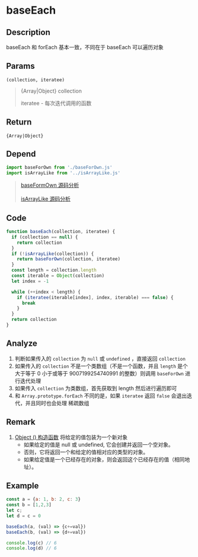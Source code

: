 # baseEach 

## Description 
baseEach 和 forEach 基本一致，不同在于 baseEach 可以遍历对象
## Params
`(collection, iteratee)`
> {Array|Object} collection
>
> iteratee - 每次迭代调用的函数
>

## Return
`{Array|Object}`
## Depend
```js
import baseForOwn from './baseForOwn.js'
import isArrayLike from '../isArrayLike.js'
```
> [baseFormOwn 源码分析](./baseForOwn.md)
> <br/>
> <br/>
> [isArrayLike 源码分析](../export/isArrayLike.md)
>

## Code
```js
function baseEach(collection, iteratee) {
  if (collection == null) {
    return collection
  }
  if (!isArrayLike(collection)) {
    return baseForOwn(collection, iteratee)
  }
  const length = collection.length
  const iterable = Object(collection)
  let index = -1

  while (++index < length) {
    if (iteratee(iterable[index], index, iterable) === false) {
      break
    }
  }
  return collection
}
```
## Analyze
1. 判断如果传入的 `collection` 为 `null` 或 `undefined` ，直接返回 `collection`
2. 如果传入的 `collection` 不是一个类数组（不是一个函数，并且 `length` 是个 大于等于 0 小于或等于 9007199254740991 的整数）则调用 `baseForOwn` 进行迭代处理
3. 如果传入 `collection` 为类数组，首先获取到 length 然后进行遍历即可
4. 和 `Array.prototype.forEach` 不同的是，如果 `iteratee` 返回 `false` 会退出迭代，并且同时也会处理 稀疏数组
## Remark
1. [Object () 构造函数](https://developer.mozilla.org/zh-CN/docs/Web/JavaScript/Reference/Global_Objects/Object/Object) 将给定的值包装为一个新对象
    - 如果给定的值是 null 或 undefined, 它会创建并返回一个空对象。
    - 否则，它将返回一个和给定的值相对应的类型的对象。
    - 如果给定值是一个已经存在的对象，则会返回这个已经存在的值（相同地址）。
## Example
```js
const a = {a: 1, b: 2, c: 3}
const b = [1,2,3]
let c;
let d = c = 0

baseEach(a, (val) => {c+=val})
baseEach(b, (val) => {d+=val})

console.log(c) // 6
console.log(d) // 6
```
